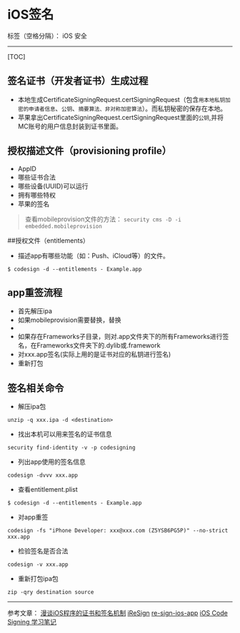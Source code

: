 ﻿# iOS签名

标签（空格分隔）： iOS 安全

---
[TOC]
## 签名证书（开发者证书）生成过程
- 本地生成CertificateSigningRequest.certSigningRequest（包含`用本地私钥加密的申请者信息`、`公钥`、`摘要算法、非对称加密算法`）。而私钥秘密的保存在本地。
- 苹果拿出CertificateSigningRequest.certSigningRequest里面的`公钥`,并将MC账号的用户信息封装到证书里面。

## 授权描述文件（provisioning profile）
- AppID
- 哪些证书合法
- 哪些设备(UUID)可以运行
- 拥有哪些特权
- 苹果的签名
> 查看mobileprovision文件的方法：
`security cms -D -i embedded.mobileprovision`

##授权文件（entitlements）
- 描述app有哪些功能（如：Push、iCloud等）的文件。
```
$ codesign -d --entitlements - Example.app
```
## app重签流程
- 首先解压ipa
- 如果mobileprovision需要替换，替换
- 
- 如果存在Frameworks子目录，则对.app文件夹下的所有Frameworks进行签名，在Frameworks文件夹下的.dylib或.framework
- 对xxx.app签名(实际上用的是证书对应的私钥进行签名)
- 重新打包

## 签名相关命令
- 解压ipa包
```
unzip -q xxx.ipa -d <destination>
```
- 找出本机可以用来签名的证书信息
```
security find-identity -v -p codesigning
```
- 列出app使用的签名信息
```
codesign -dvvv xxx.app
```
- 查看entitlement.plist
```
$ codesign -d --entitlements - Example.app
```
- 对app重签
```
codesign -fs "iPhone Developer: xxx@xxx.com (Z5YSB6PG5P)" --no-strict xxx.app
```
- 检验签名是否合法
```
codesign -v xxx.app
```
- 重新打包ipa包
```
zip -qry destination source
```
---
参考文章：
[漫谈iOS程序的证书和签名机制](https://segmentfault.com/a/1190000004144556)
[iReSign](https://github.com/maciekish/iReSign)
[re-sign-ios-app](https://gist.github.com/chaitanyagupta/9a2a13f0a3e6755192f7)
[iOS Code Signing 学习笔记](http://foggry.com/blog/2014/10/16/ios-code-signing-xue-xi-bi-ji/)






